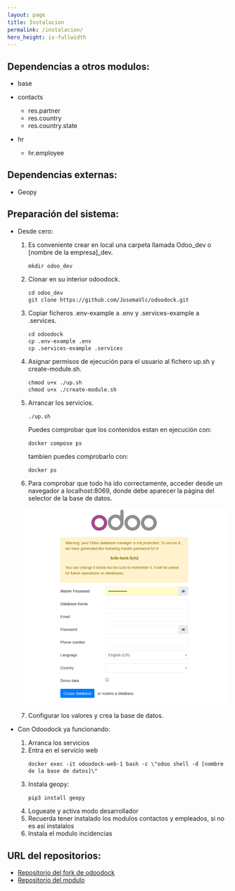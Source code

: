 ```yaml
---
layout: page
title: Instalacion
permalink: /instalacion/
hero_height: is-fullwidth
---
```

## Dependencias a otros modulos:
- base

- contacts
    - res.partner
    - res.country
    - res.country.state

- hr
    - hr.employee

## Dependencias externas:
- Geopy

## Preparación del sistema:
- Desde cero:
    1. Es conveniente crear en local una carpeta llamada Odoo_dev o [nombre de la
        empresa]_dev.
        ```shell
        mkdir odoo_dev
        ```
    2. Clonar en su interior odoodock.
        ```shell
        cd odoo_dev
        git clone https://github.com/JosemaVlc/odoodock.git
        ```
    3. Copiar ficheros .env-example a .env y .services-example a .services.
        ```shell
        cd odoodock
        cp .env-example .env
        cp .services-example .services
        ```
    4. Asignar permisos de ejecución para el usuario al fichero up.sh y create-module.sh.
        ```shell
        chmod u+x ./up.sh
        chmod u+x ./create-module.sh
        ```
    5. Arrancar los servicios.
        ```shell
        ./up.sh
        ```
        Puedes comprobar que los contenidos estan en ejecución con:
        ```shell
        docker compose ps
        ```
        tambien puedes comprobarlo con:
        ```shell
        docker ps
        ```
    6. Para comprobar que todo ha ido correctamente, acceder desde un navegador a localhost:8069, donde debe aparecer la página del selector de la base de datos.
    <p align="center">
    <img src="./img/odoo_base_datos.jpg" alt="Imagen con pantalla de creacion de la base de datos">
    </p>

    7. Configurar los valores y crea la base de datos.

- Con Odoodock ya funcionando:
    1. Arranca los servicios
    2. Entra en el servicio web
        ```shell
        docker exec -it odoodock-web-1 bash -c \"odoo shell -d [nombre de la base de datos]\"
        ```
    3. Instala geopy:
        ```shell
        pip3 install geopy
        ```
    4. Logueate y activa modo desarrollador
    5. Recuerda tener instalado los modulos contactos y empleados, si no es así instalalos
    6. Instala el modulo incidencias

## URL del repositorios:
- [Repositorio del fork de odoodock](https://github.com/JosemaVlc/odoodock.git)
- [Repositorio del modulo](https://github.com/JosemaVlc/modulo_incidencias)
